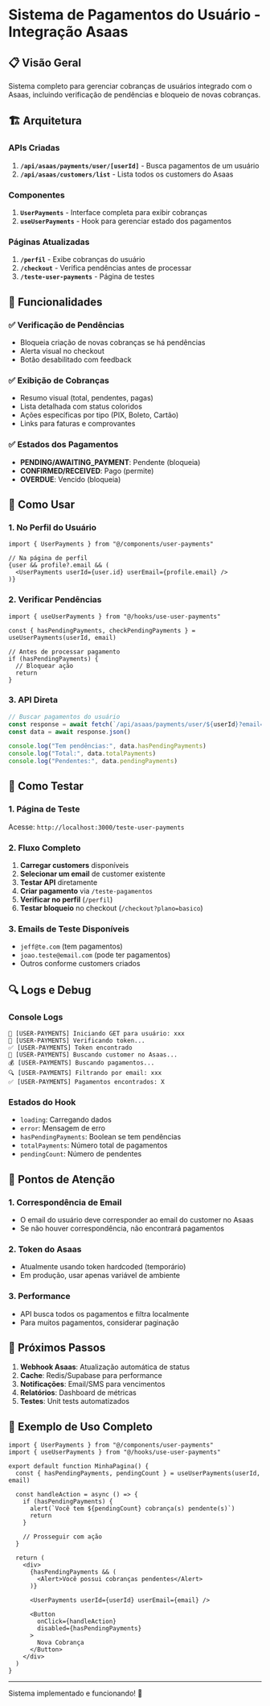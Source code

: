 # Sistema de Pagamentos do Usuário - Integração Asaas

## 📋 Visão Geral

Sistema completo para gerenciar cobranças de usuários integrado com o Asaas, incluindo verificação de pendências e bloqueio de novas cobranças.

## 🏗️ Arquitetura

### APIs Criadas

1. **`/api/asaas/payments/user/[userId]`** - Busca pagamentos de um usuário
2. **`/api/asaas/customers/list`** - Lista todos os customers do Asaas

### Componentes

1. **`UserPayments`** - Interface completa para exibir cobranças
2. **`useUserPayments`** - Hook para gerenciar estado dos pagamentos

### Páginas Atualizadas

1. **`/perfil`** - Exibe cobranças do usuário
2. **`/checkout`** - Verifica pendências antes de processar
3. **`/teste-user-payments`** - Página de testes

## 🔧 Funcionalidades

### ✅ Verificação de Pendências
- Bloqueia criação de novas cobranças se há pendências
- Alerta visual no checkout
- Botão desabilitado com feedback

### ✅ Exibição de Cobranças
- Resumo visual (total, pendentes, pagas)
- Lista detalhada com status coloridos
- Ações específicas por tipo (PIX, Boleto, Cartão)
- Links para faturas e comprovantes

### ✅ Estados dos Pagamentos
- **PENDING/AWAITING_PAYMENT**: Pendente (bloqueia)
- **CONFIRMED/RECEIVED**: Pago (permite)
- **OVERDUE**: Vencido (bloqueia)

## 🚀 Como Usar

### 1. No Perfil do Usuário
```tsx
import { UserPayments } from "@/components/user-payments"

// Na página de perfil
{user && profile?.email && (
  <UserPayments userId={user.id} userEmail={profile.email} />
)}
```

### 2. Verificar Pendências
```tsx
import { useUserPayments } from "@/hooks/use-user-payments"

const { hasPendingPayments, checkPendingPayments } = useUserPayments(userId, email)

// Antes de processar pagamento
if (hasPendingPayments) {
  // Bloquear ação
  return
}
```

### 3. API Direta
```javascript
// Buscar pagamentos do usuário
const response = await fetch(`/api/asaas/payments/user/${userId}?email=${email}`)
const data = await response.json()

console.log("Tem pendências:", data.hasPendingPayments)
console.log("Total:", data.totalPayments)
console.log("Pendentes:", data.pendingPayments)
```

## 🧪 Como Testar

### 1. Página de Teste
Acesse: `http://localhost:3000/teste-user-payments`

### 2. Fluxo Completo
1. **Carregar customers** disponíveis
2. **Selecionar um email** de customer existente
3. **Testar API** diretamente
4. **Criar pagamento** via `/teste-pagamentos`
5. **Verificar no perfil** (`/perfil`)
6. **Testar bloqueio** no checkout (`/checkout?plano=basico`)

### 3. Emails de Teste Disponíveis
- `jeff@te.com` (tem pagamentos)
- `joao.teste@email.com` (pode ter pagamentos)
- Outros conforme customers criados

## 🔍 Logs e Debug

### Console Logs
```
🚀 [USER-PAYMENTS] Iniciando GET para usuário: xxx
🔑 [USER-PAYMENTS] Verificando token...
✅ [USER-PAYMENTS] Token encontrado
👤 [USER-PAYMENTS] Buscando customer no Asaas...
💰 [USER-PAYMENTS] Buscando pagamentos...
🔍 [USER-PAYMENTS] Filtrando por email: xxx
✅ [USER-PAYMENTS] Pagamentos encontrados: X
```

### Estados do Hook
- `loading`: Carregando dados
- `error`: Mensagem de erro
- `hasPendingPayments`: Boolean se tem pendências
- `totalPayments`: Número total de pagamentos
- `pendingCount`: Número de pendentes

## 🚨 Pontos de Atenção

### 1. Correspondência de Email
- O email do usuário deve corresponder ao email do customer no Asaas
- Se não houver correspondência, não encontrará pagamentos

### 2. Token do Asaas
- Atualmente usando token hardcoded (temporário)
- Em produção, usar apenas variável de ambiente

### 3. Performance
- API busca todos os pagamentos e filtra localmente
- Para muitos pagamentos, considerar paginação

## 🔄 Próximos Passos

1. **Webhook Asaas**: Atualização automática de status
2. **Cache**: Redis/Supabase para performance
3. **Notificações**: Email/SMS para vencimentos
4. **Relatórios**: Dashboard de métricas
5. **Testes**: Unit tests automatizados

## 📝 Exemplo de Uso Completo

```tsx
import { UserPayments } from "@/components/user-payments"
import { useUserPayments } from "@/hooks/use-user-payments"

export default function MinhaPagina() {
  const { hasPendingPayments, pendingCount } = useUserPayments(userId, email)
  
  const handleAction = async () => {
    if (hasPendingPayments) {
      alert(`Você tem ${pendingCount} cobrança(s) pendente(s)`)
      return
    }
    
    // Prosseguir com ação
  }
  
  return (
    <div>
      {hasPendingPayments && (
        <Alert>Você possui cobranças pendentes</Alert>
      )}
      
      <UserPayments userId={userId} userEmail={email} />
      
      <Button 
        onClick={handleAction}
        disabled={hasPendingPayments}
      >
        Nova Cobrança
      </Button>
    </div>
  )
}
```

---

Sistema implementado e funcionando! 🎉 